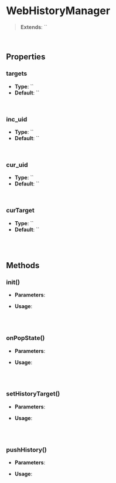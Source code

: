 # WebHistoryManager
> **Extends**: ``



<br/>

## Properties

### targets



* **Type**: ``
* **Default**: ``

<br/>

### inc_uid



* **Type**: ``
* **Default**: ``

<br/>

### cur_uid



* **Type**: ``
* **Default**: ``

<br/>

### curTarget



* **Type**: ``
* **Default**: ``

<br/>
<br/>

## Methods

### init()



* **Parameters**: 


* **Usage**: 
```js

```

<br/>

### onPopState()



* **Parameters**: 


* **Usage**: 
```js

```

<br/>

### setHistoryTarget()



* **Parameters**: 


* **Usage**: 
```js

```

<br/>

### pushHistory()



* **Parameters**: 


* **Usage**: 
```js

```

<br/>